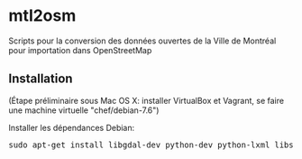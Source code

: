 mtl2osm
=======

Scripts pour la conversion des données ouvertes de la Ville de Montréal pour importation dans OpenStreetMap


Installation
------------

(Étape préliminaire sous Mac OS X: installer VirtualBox et Vagrant, se faire une machine virtuelle "chef/debian-7.6")

Installer les dépendances Debian:

<pre>
sudo apt-get install libgdal-dev python-dev python-lxml libspatialindex-dev
</pre>
